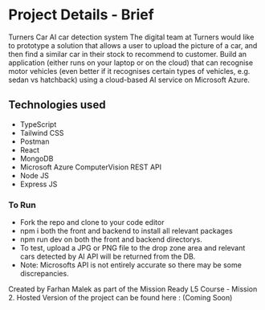 # Project Details - Brief
Turners Car AI car detection system 
The digital team at Turners would like to prototype a solution that allows a user to upload the picture of a car, and then find a similar car in their stock to recommend to customer. Build an application (either runs on your laptop or on the cloud) that can recognise motor vehicles (even better if it recognises certain types of vehicles, e.g. sedan vs hatchback) using a cloud-based AI service on Microsoft Azure.

## Technologies used
- TypeScript
- Tailwind CSS
- Postman
- React
- MongoDB
- Microsoft Azure ComputerVision REST API
- Node JS
- Express JS

### To Run
- Fork the repo and clone to your code editor
- npm i both the front and backend to install all relevant packages
- npm run dev on both the front and backend directorys.
- To test, upload a JPG or PNG file to the drop zone area and relevant cars detected by AI API will be returned from the DB.
- Note: Microsofts API is not entirely accurate so there may be some discrepancies.

Created by Farhan Malek as part of the Mission Ready L5 Course - Mission 2.
Hosted Version of the project can be found here :
(Coming Soon)
